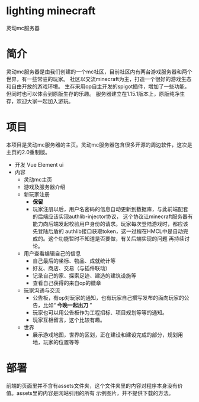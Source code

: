# lighting minecraft
灵动mc服务器


# 简介
灵动mc服务器是由我们创建的一个mc社区，目前社区内有两台游戏服务器和两个世界，有一些常驻的玩家。
社区以交流minecraft为主，打造一个很好的游戏生态和自由开放的游戏环境。
生存采用op自主开发的spigot插件，增加了一些功能，但同时也可以体会到原版生存的乐趣。
服务器建立在1.15.1版本上，原版纯净生存，欢迎大家一起加入游玩。

# 项目
本项目是灵动mc服务器的主页。灵动mc服务器包含很多开源的周边软件，这次是主页的2.0重制版。
- 开发
Vue Element ui
- 内容
    - 灵动mc主页
    - 游戏及服务器介绍
    - 新玩家注册
        - **保留**
        - 玩家注册以后，用户名密码的信息自动更新到数据库，与此前端配套的后端应该实现authlib-injector协议，
        这个协议让minecraft服务器有能力向后端发起校验用户身份的请求。玩家每次登陆游戏时，都应该先登陆后盾的
        authlib接口获取token，这一过程在HMCL中是自动完成的。这个功能暂时不知道是否要做，有关后端实现的问题
        再持续讨论。
    - 用户查看编辑自己的信息
        - 自己最后的坐标、物品、成就统计等
        - 好友、商店、交易（与插件联动）
        - 记录自己的家、探索足迹、建造的建筑设施等
        - 查看自己获得的来自op的徽章
    - 玩家沟通与交流
        - 公告板，有op对玩家的通知，也有玩家自己撰写发布的面向玩家的公告，比如“ __今晚一起出刀__ ”
        - 玩家也可以用公告板作为工程招标、项目规划等等的通知。
        - 玩家互相留言，这个比较有趣。
    - 世界
        - 展示游戏地图，世界的区划，正在建设和建设完成的部分，规划用地，玩家的位置等等
    

# 部署
前端的页面里并不含有assets文件夹，这个文件夹里的内容对程序本身没有价值。assets里的内容是网站引用的所有
示例图片，并不提供下载的方法。